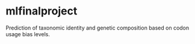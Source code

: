 # mlfinalproject
Prediction of taxonomic identity and genetic composition based on codon usage bias levels.
